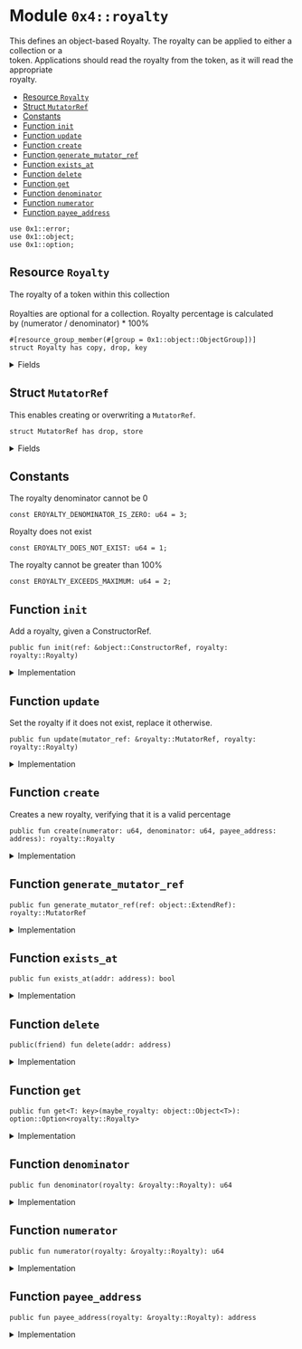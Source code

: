 
<a id="0x4_royalty"></a>

# Module `0x4::royalty`

This defines an object&#45;based Royalty. The royalty can be applied to either a collection or a<br/> token. Applications should read the royalty from the token, as it will read the appropriate<br/> royalty.


-  [Resource `Royalty`](#0x4_royalty_Royalty)
-  [Struct `MutatorRef`](#0x4_royalty_MutatorRef)
-  [Constants](#@Constants_0)
-  [Function `init`](#0x4_royalty_init)
-  [Function `update`](#0x4_royalty_update)
-  [Function `create`](#0x4_royalty_create)
-  [Function `generate_mutator_ref`](#0x4_royalty_generate_mutator_ref)
-  [Function `exists_at`](#0x4_royalty_exists_at)
-  [Function `delete`](#0x4_royalty_delete)
-  [Function `get`](#0x4_royalty_get)
-  [Function `denominator`](#0x4_royalty_denominator)
-  [Function `numerator`](#0x4_royalty_numerator)
-  [Function `payee_address`](#0x4_royalty_payee_address)


<pre><code>use 0x1::error;<br/>use 0x1::object;<br/>use 0x1::option;<br/></code></pre>



<a id="0x4_royalty_Royalty"></a>

## Resource `Royalty`

The royalty of a token within this collection<br/><br/> Royalties are optional for a collection.  Royalty percentage is calculated<br/> by (numerator / denominator) &#42; 100%


<pre><code>&#35;[resource_group_member(&#35;[group &#61; 0x1::object::ObjectGroup])]<br/>struct Royalty has copy, drop, key<br/></code></pre>



<details>
<summary>Fields</summary>


<dl>
<dt>
<code>numerator: u64</code>
</dt>
<dd>

</dd>
<dt>
<code>denominator: u64</code>
</dt>
<dd>

</dd>
<dt>
<code>payee_address: address</code>
</dt>
<dd>
 The recipient of royalty payments. See the <code>shared_account</code> for how to handle multiple<br/> creators.
</dd>
</dl>


</details>

<a id="0x4_royalty_MutatorRef"></a>

## Struct `MutatorRef`

This enables creating or overwriting a <code>MutatorRef</code>.


<pre><code>struct MutatorRef has drop, store<br/></code></pre>



<details>
<summary>Fields</summary>


<dl>
<dt>
<code>inner: object::ExtendRef</code>
</dt>
<dd>

</dd>
</dl>


</details>

<a id="@Constants_0"></a>

## Constants


<a id="0x4_royalty_EROYALTY_DENOMINATOR_IS_ZERO"></a>

The royalty denominator cannot be 0


<pre><code>const EROYALTY_DENOMINATOR_IS_ZERO: u64 &#61; 3;<br/></code></pre>



<a id="0x4_royalty_EROYALTY_DOES_NOT_EXIST"></a>

Royalty does not exist


<pre><code>const EROYALTY_DOES_NOT_EXIST: u64 &#61; 1;<br/></code></pre>



<a id="0x4_royalty_EROYALTY_EXCEEDS_MAXIMUM"></a>

The royalty cannot be greater than 100%


<pre><code>const EROYALTY_EXCEEDS_MAXIMUM: u64 &#61; 2;<br/></code></pre>



<a id="0x4_royalty_init"></a>

## Function `init`

Add a royalty, given a ConstructorRef.


<pre><code>public fun init(ref: &amp;object::ConstructorRef, royalty: royalty::Royalty)<br/></code></pre>



<details>
<summary>Implementation</summary>


<pre><code>public fun init(ref: &amp;ConstructorRef, royalty: Royalty) &#123;<br/>    let signer &#61; object::generate_signer(ref);<br/>    move_to(&amp;signer, royalty);<br/>&#125;<br/></code></pre>



</details>

<a id="0x4_royalty_update"></a>

## Function `update`

Set the royalty if it does not exist, replace it otherwise.


<pre><code>public fun update(mutator_ref: &amp;royalty::MutatorRef, royalty: royalty::Royalty)<br/></code></pre>



<details>
<summary>Implementation</summary>


<pre><code>public fun update(mutator_ref: &amp;MutatorRef, royalty: Royalty) acquires Royalty &#123;<br/>    let addr &#61; object::address_from_extend_ref(&amp;mutator_ref.inner);<br/>    if (exists&lt;Royalty&gt;(addr)) &#123;<br/>        move_from&lt;Royalty&gt;(addr);<br/>    &#125;;<br/><br/>    let signer &#61; object::generate_signer_for_extending(&amp;mutator_ref.inner);<br/>    move_to(&amp;signer, royalty);<br/>&#125;<br/></code></pre>



</details>

<a id="0x4_royalty_create"></a>

## Function `create`

Creates a new royalty, verifying that it is a valid percentage


<pre><code>public fun create(numerator: u64, denominator: u64, payee_address: address): royalty::Royalty<br/></code></pre>



<details>
<summary>Implementation</summary>


<pre><code>public fun create(numerator: u64, denominator: u64, payee_address: address): Royalty &#123;<br/>    assert!(denominator !&#61; 0, error::out_of_range(EROYALTY_DENOMINATOR_IS_ZERO));<br/>    assert!(numerator &lt;&#61; denominator, error::out_of_range(EROYALTY_EXCEEDS_MAXIMUM));<br/><br/>    Royalty &#123; numerator, denominator, payee_address &#125;<br/>&#125;<br/></code></pre>



</details>

<a id="0x4_royalty_generate_mutator_ref"></a>

## Function `generate_mutator_ref`



<pre><code>public fun generate_mutator_ref(ref: object::ExtendRef): royalty::MutatorRef<br/></code></pre>



<details>
<summary>Implementation</summary>


<pre><code>public fun generate_mutator_ref(ref: ExtendRef): MutatorRef &#123;<br/>    MutatorRef &#123; inner: ref &#125;<br/>&#125;<br/></code></pre>



</details>

<a id="0x4_royalty_exists_at"></a>

## Function `exists_at`



<pre><code>public fun exists_at(addr: address): bool<br/></code></pre>



<details>
<summary>Implementation</summary>


<pre><code>public fun exists_at(addr: address): bool &#123;<br/>    exists&lt;Royalty&gt;(addr)<br/>&#125;<br/></code></pre>



</details>

<a id="0x4_royalty_delete"></a>

## Function `delete`



<pre><code>public(friend) fun delete(addr: address)<br/></code></pre>



<details>
<summary>Implementation</summary>


<pre><code>public(friend) fun delete(addr: address) acquires Royalty &#123;<br/>    assert!(exists&lt;Royalty&gt;(addr), error::not_found(EROYALTY_DOES_NOT_EXIST));<br/>    move_from&lt;Royalty&gt;(addr);<br/>&#125;<br/></code></pre>



</details>

<a id="0x4_royalty_get"></a>

## Function `get`



<pre><code>public fun get&lt;T: key&gt;(maybe_royalty: object::Object&lt;T&gt;): option::Option&lt;royalty::Royalty&gt;<br/></code></pre>



<details>
<summary>Implementation</summary>


<pre><code>public fun get&lt;T: key&gt;(maybe_royalty: Object&lt;T&gt;): Option&lt;Royalty&gt; acquires Royalty &#123;<br/>    let obj_addr &#61; object::object_address(&amp;maybe_royalty);<br/>    if (exists&lt;Royalty&gt;(obj_addr)) &#123;<br/>        option::some(&#42;borrow_global&lt;Royalty&gt;(obj_addr))<br/>    &#125; else &#123;<br/>        option::none()<br/>    &#125;<br/>&#125;<br/></code></pre>



</details>

<a id="0x4_royalty_denominator"></a>

## Function `denominator`



<pre><code>public fun denominator(royalty: &amp;royalty::Royalty): u64<br/></code></pre>



<details>
<summary>Implementation</summary>


<pre><code>public fun denominator(royalty: &amp;Royalty): u64 &#123;<br/>    royalty.denominator<br/>&#125;<br/></code></pre>



</details>

<a id="0x4_royalty_numerator"></a>

## Function `numerator`



<pre><code>public fun numerator(royalty: &amp;royalty::Royalty): u64<br/></code></pre>



<details>
<summary>Implementation</summary>


<pre><code>public fun numerator(royalty: &amp;Royalty): u64 &#123;<br/>    royalty.numerator<br/>&#125;<br/></code></pre>



</details>

<a id="0x4_royalty_payee_address"></a>

## Function `payee_address`



<pre><code>public fun payee_address(royalty: &amp;royalty::Royalty): address<br/></code></pre>



<details>
<summary>Implementation</summary>


<pre><code>public fun payee_address(royalty: &amp;Royalty): address &#123;<br/>    royalty.payee_address<br/>&#125;<br/></code></pre>



</details>


[move-book]: https://aptos.dev/move/book/SUMMARY
